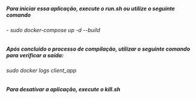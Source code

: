 ##### Para iniciar essa aplicação, execute o run.sh ou utilize o seguinte comando
###### - sudo docker-compose up -d --build
##### Após concluido o processo de compilação, utilizar o seguinte comando para verificar a saída:
###### sudo docker logs client_app
##### Para desativar a aplicação, execute o kill.sh
